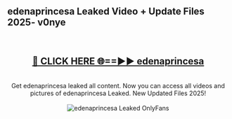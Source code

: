 <h2>edenaprincesa Leaked Video + Update Files 2025- v0nye</h2>
<br>
<div align="center">
<h2><a href="https://libra.edu.pl?edenaprincesa" rel="nofollow">🔴 CLICK HERE 🌐==►► edenaprincesa</a></h2>
<br>
Get edenaprincesa leaked all content. Now you can access all videos and pictures of edenaprincesa Leaked. New Updated Files 2025!
<br>
<br>
<a href="https://libra.edu.pl?edenaprincesa" rel="nofollow" data-target="animated-image.originalLink"><img src="https://i.ibb.co.com/WyWwxjT/player-gif2.gif" alt="edenaprincesa Leaked OnlyFans" style="max-width: 100%; display: inline-block;" data-target="animated-image.originalImage"></a>
</div>
<br>